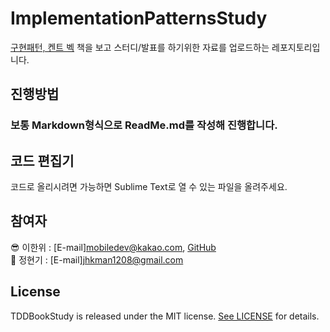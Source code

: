 # ImplementationPatternsStudy
[구현패턴, 켄트 벡](https://github.com/WBBookStudy/ImplementationPatternsStudy) 책을 보고 스터디/발표를 하기위한 자료를 업로드하는 레포지토리입니다.

## 진행방법
### 보통 Markdown형식으로 ReadMe.md를 작성해 진행합니다.

## 코드 편집기
코드로 올리시려면 가능하면 Sublime Text로 열 수 있는 파일을 올려주세요.

## 참여자
😎 이한위 : [E-mail]mobiledev@kakao.com, [GitHub](https://github.com/HanweeeeLee)  
👻 정현기 : [E-mail]jhkman1208@gmail.com


## License

TDDBookStudy is released under the MIT license. [See LICENSE](https://github.com/WBBookStudy/ImplementationPatternsStudy/blob/main/LICENSE) for details.

